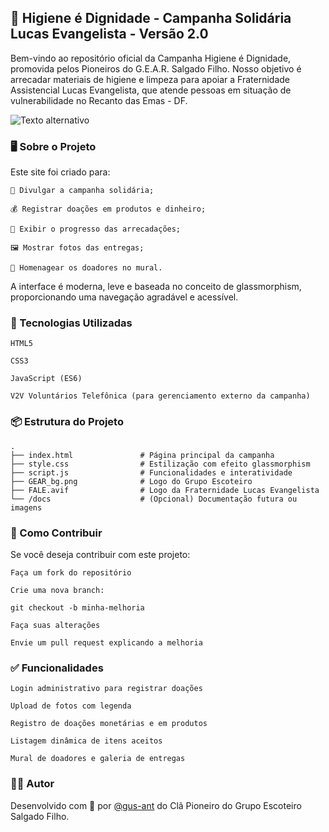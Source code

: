## 🌟 Higiene é Dignidade - Campanha Solidária Lucas Evangelista - Versão 2.0

Bem-vindo ao repositório oficial da Campanha Higiene é Dignidade, promovida pelos Pioneiros do G.E.A.R. Salgado Filho. Nosso objetivo é arrecadar materiais de higiene e limpeza para apoiar a Fraternidade Assistencial Lucas Evangelista, que atende pessoas em situação de vulnerabilidade no Recanto das Emas - DF.

![Texto alternativo](imagens/exemplo.png)

### 🖥 Sobre o Projeto


Este site foi criado para:

    📣 Divulgar a campanha solidária;

    💰 Registrar doações em produtos e dinheiro;

    🧾 Exibir o progresso das arrecadações;

    🖼 Mostrar fotos das entregas;

    🌟 Homenagear os doadores no mural.

A interface é moderna, leve e baseada no conceito de glassmorphism, proporcionando uma navegação agradável e acessível.

### 🔧 Tecnologias Utilizadas

    HTML5

    CSS3

    JavaScript (ES6)

    V2V Voluntários Telefônica (para gerenciamento externo da campanha)

### 📦 Estrutura do Projeto

```
.
├── index.html               # Página principal da campanha
├── style.css                # Estilização com efeito glassmorphism
├── script.js                # Funcionalidades e interatividade
├── GEAR_bg.png              # Logo do Grupo Escoteiro
├── FALE.avif                # Logo da Fraternidade Lucas Evangelista
└── /docs                    # (Opcional) Documentação futura ou imagens
```

### 🚀 Como Contribuir

Se você deseja contribuir com este projeto:

    Faça um fork do repositório

    Crie uma nova branch:

    git checkout -b minha-melhoria

    Faça suas alterações

    Envie um pull request explicando a melhoria

### ✅ Funcionalidades

    Login administrativo para registrar doações

    Upload de fotos com legenda

    Registro de doações monetárias e em produtos

    Listagem dinâmica de itens aceitos

    Mural de doadores e galeria de entregas


### 🧑‍💻 Autor

Desenvolvido com 💙 por [@gus-ant](https://github.com/gus-ant) do Clã Pioneiro do Grupo Escoteiro Salgado Filho.
